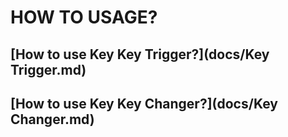 # HOW TO USAGE?

## [How to use Key Key Trigger?](docs/Key Trigger.md)
## [How to use Key Key Changer?](docs/Key Changer.md)
